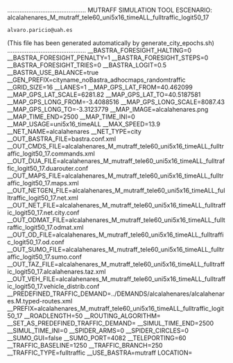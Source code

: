 .............................................
    MUTRAFF SIMULATION TOOL
    ESCENARIO: alcalahenares_M_mutraff_tele60_uni5x16_timeALL_fulltraffic_logit50_17

    alvaro.paricio@uah.es
(This file has been generated automatically by generate_city_epochs.sh)
.............................................
__BASTRA_FORESIGHT_HALTING=0
__BASTRA_FORESIGHT_PENALTY=1
__BASTRA_FORESIGHT_STEPS=0
__BASTRA_FORESIGHT_TRIES=0
__BASTRA_LOGIT=0.5
__BASTRA_USE_BALANCE=true
__GEN_PREFIX=cityname_noBastra_adhocmaps_randomtraffic
__GRID_SIZE=16
__LANES=1
__MAP_GPS_LAT_FROM=40.462099
__MAP_GPS_LAT_SCALE=6281.82
__MAP_GPS_LAT_TO=40.5187581
__MAP_GPS_LONG_FROM=-3.4088516
__MAP_GPS_LONG_SCALE=8087.43
__MAP_GPS_LONG_TO=-3.3123779
__MAP_IMAGE=alcalahenares.png
__MAP_TIME_END=2500
__MAP_TIME_INI=0
__MAP_USAGE=uni5x16_timeALL
__MAX_SPEED=13.9
__NET_NAME=alcalahenares
__NET_TYPE=city
__OUT_BASTRA_FILE=bastra.conf.xml
__OUT_CMDS_FILE=alcalahenares_M_mutraff_tele60_uni5x16_timeALL_fulltraffic_logit50_17.commands.xml
__OUT_DUA_FILE=alcalahenares_M_mutraff_tele60_uni5x16_timeALL_fulltraffic_logit50_17.duarouter.conf
__OUT_MAPS_FILE=alcalahenares_M_mutraff_tele60_uni5x16_timeALL_fulltraffic_logit50_17.maps.xml
__OUT_NETGEN_FILE=alcalahenares_M_mutraff_tele60_uni5x16_timeALL_fulltraffic_logit50_17.net.xml
__OUT_NET_FILE=alcalahenares_M_mutraff_tele60_uni5x16_timeALL_fulltraffic_logit50_17.net.city.conf
__OUT_ODMAT_FILE=alcalahenares_M_mutraff_tele60_uni5x16_timeALL_fulltraffic_logit50_17.odmat.xml
__OUT_OD_FILE=alcalahenares_M_mutraff_tele60_uni5x16_timeALL_fulltraffic_logit50_17.od.conf
__OUT_SUMO_FILE=alcalahenares_M_mutraff_tele60_uni5x16_timeALL_fulltraffic_logit50_17.sumo.conf
__OUT_TAZ_FILE=alcalahenares_M_mutraff_tele60_uni5x16_timeALL_fulltraffic_logit50_17.alcalahenares.taz.xml
__OUT_VEH_FILE=alcalahenares_M_mutraff_tele60_uni5x16_timeALL_fulltraffic_logit50_17.vehicle_distrib.conf
__PREDEFINED_TRAFFIC_DEMAND=../DEMANDS/alcalahenares/alcalahenares.M.typed-routes.xml
__PREFIX=alcalahenares_M_mutraff_tele60_uni5x16_timeALL_fulltraffic_logit50_17
__ROADLENGTH=50
__ROUTING_ALGORITHM=
__SET_AS_PREDEFINED_TRAFFIC_DEMAND=
__SIMUL_TIME_END=2500
__SIMUL_TIME_INI=0
__SPIDER_ARMS=0
__SPIDER_CIRCLES=0
__SUMO_GUI=false
__SUMO_PORT=4082
__TELEPORTING=60
__TRAFFIC_BASELINE=1250
__TRAFFIC_BRANCH=250
__TRAFFIC_TYPE=fulltraffic
__USE_BASTRA=mutraff
LOCATION=    <location netOffset="-465343.12,-4479111.07" convBoundary="0.00,0.00,8087.43,6281.82" origBoundary="-3.408842,40.462103,-3.312420,40.518754" projParameter="+proj=utm +zone=30 +ellps=WGS84 +datum=WGS84 +units=m +no_defs"/>
